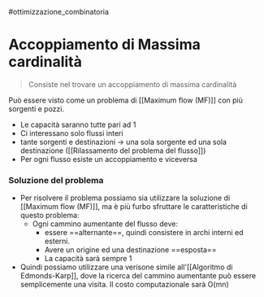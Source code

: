 #ottimizzazione_combinatoria 
# Accoppiamento di Massima cardinalità
> Consiste nel trovare un accoppiamento di massima cardinalità

Può essere visto come un problema di [[Maximum flow (MF)]] con più sorgenti e pozzi.
- Le capacità saranno tutte pari ad 1
- Ci interessano solo flussi interi
- tante sorgenti e destinazioni -> una sola sorgente ed una sola destinazione ([[Rilassamento del problema del flusso]])
- Per ogni flusso esiste un accoppiamento e viceversa

### Soluzione del problema
- Per risolvere il problema possiamo sia utilizzare la soluzione di [[Maximum flow (MF)]], ma è più furbo sfruttare le caratteristiche di questo problema:
	- Ogni cammino aumentante del flusso deve:
		-  essere ==alternante==, quindi consistere in archi interni ed esterni.
		-  Avere un origine ed una destinazione ==esposta==
		-  La capacità sarà sempre 1
- Quindi possiamo utilizzare una verisone simile all'[[Algoritmo di Edmonds-Karp]], dove la ricerca del cammino aumentante può essere semplicemente una visita. Il costo computazionale sarà O(mn)